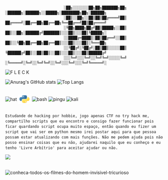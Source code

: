 
```

                          ░██╗░░░░░░░██╗██╗███████╗██╗  ░██████╗░██████╗░░█████╗░████████╗██╗░██████╗
                          ░██║░░██╗░░██║██║██╔════╝██║  ██╔════╝░██╔══██╗██╔══██╗╚══██╔══╝██║██╔════╝
                          ░╚██╗████╗██╔╝██║█████╗░░██║  ██║░░██╗░██████╔╝███████║░░░██║░░░██║╚█████╗░
                          ░░████╔═████║░██║██╔══╝░░██║  ██║░░╚██╗██╔══██╗██╔══██║░░░██║░░░██║░╚═══██╗
                          ░░╚██╔╝░╚██╔╝░██║██║░░░░░██║  ╚██████╔╝██║░░██║██║░░██║░░░██║░░░██║██████╔╝
                          ░░░╚═╝░░░╚═╝░░╚═╝╚═╝░░░░░╚═╝  ░╚═════╝░╚═╝░░╚═╝╚═╝░░╚═╝░░░╚═╝░░░╚═╝╚═════╝░
```


![F L E C K](https://github.com/00fleck/00fleck/assets/70480704/ba1b18c0-fae1-4bc0-8efb-56fbf0ede3a7)



![Anurag's GitHub stats](https://github-readme-stats.vercel.app/api?username=00fleck&show_icons=true&theme=dark)
![Top Langs](https://github-readme-stats.vercel.app/api/top-langs/?username=00fleck&layout=compact&show_icons=true&theme=dark)

<div style="display: inline_block"><br>
 <img align="center" alt="hat" height="30" width="30" src="https://cdn.jsdelivr.net/gh/devicons/devicon@latest/icons/redhat/redhat-original.svg" />
 <img align="center" alt="Python" height="30" width="40" src="https://raw.githubusercontent.com/devicons/devicon/master/icons/python/python-original.svg">
 <img align="center" alt="bash" height="30" width="35" src="https://github.com/00fleck/00fleck/assets/70480704/70e04056-68db-4bc2-95f3-cef46e1aa2f6">
 <img align="center" alt="pingu" height="30" width="40" <img src="https://cdn.jsdelivr.net/gh/devicons/devicon@latest/icons/linux/linux-original.svg" />
 <img align="center" alt="kali" height="30" width="30" <img src="https://github.com/00fleck/00fleck/assets/70480704/36490f3f-18f4-4051-9972-b5ea1d372ca0" />
 
          
 
</div>
  
  ##

`Estudande de hacking por hobbie, jogo apenas CTF no try hack me, compartilho scripts que eu encontro e consigo fazer funcionar pois ficar quardando script ocupa muito espaço,
então quando eu fizer um script que vai ser em python mesmo irei postar aqui para que pessoa possam estar atualizando com mais funções.
 Não me pedem ajuda pois não posso ensinar coisas que eu não, ajudarei naquilo que eu conheço e eu tenho 'Livre Arbítrio' para aceitar ajudar ou não.`
 
<div> 
 <a href="https://discord.gg" target="_blank"><img src="https://img.shields.io/badge/Discord-7289DA?style=for-the-badge&logo=discord&logoColor=white" target="_blank"></a> 
  
</div>

  ##

 

![conheca-todos-os-filmes-do-homem-invisivel-tricurioso](https://github.com/00fleck/00fleck/assets/70480704/5affa279-6787-41d2-ab38-1c07fcd0e5ef)



